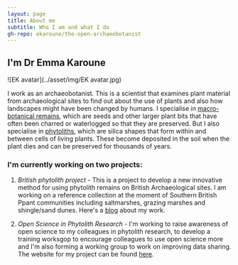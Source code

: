 ```yaml
---
layout: page
title: About me
subtitle: Who I am and what I do
gh-repo: ekaroune/the-open-archaeobotanist
---
```


## I'm Dr Emma Karoune

![EK avatar](../asset/img/EK avatar.jpg)

I work as an archaeobotanist. This is a scientist that examines plant material from archaeological sites to find out about the use of plants and also how landscapes might have been changed by humans. I specialise in [macro-botanical remains](https://www.theposthole.org/read/article/222), which are seeds and other larger plant bits that have often been charred or waterlogged so that they are preserved. But I also specialise in [phytoliths](https://en.wikipedia.org/wiki/Phytolith), which are silica shapes that form within and between cells of living plants. These become deposited in the soil when the plant dies and can be preserved for thousands of years.

### I'm currently working on two projects:
1. _British phytolith project_ - This is a project to develop a new innovative method for using phytolith remains on British Archaeological sites. I am working on a reference collection at the moment of Southern British Ppant communities including saltmarshes, grazing marshes and shingle/sand dunes. Here's a [blog](https://solentreserves.wordpress.com/2020/10/06/strange-ladies-with-a-wheelbarrow/) about my work. 

2. _Open Science in Phytolith Research_ - I'm working to raise awareness of open science to my colleagues in phytolith research, to develop a training worksgop to encourage colleagues to use open science more and I'm also forming a working group to work on improving data sharing. The website for my project can be found [here](https://ekaroune.github.io/Open-Science-in-Phytolith-Research/).


